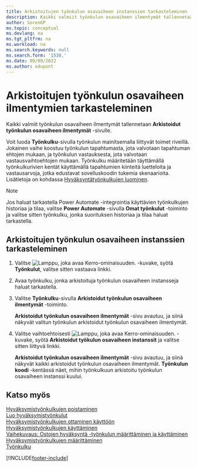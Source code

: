 ```yaml
---
title: Arkistoitujen työnkulun osavaiheen instanssien tarkasteleminen
description: Kaikki valmiit työnkulun osavaiheen ilmentymät tallennetaan Arkistoidut työnkulun osavaiheen ilmentymät -sivulle. Jokainen vaihe koostuu työnkulkutapahtumasta ja työnkulun vastauksesta.
author: SorenGP
ms.topic: conceptual
ms.devlang: na
ms.tgt_pltfrm: na
ms.workload: na
ms.search.keywords: null
ms.search.form: '1530,'
ms.date: 09/09/2022
ms.author: edupont
---
```

# Arkistoitujen työnkulun osavaiheen ilmentymien tarkasteleminen

Kaikki valmiit työnkulun osavaiheen ilmentymät tallennetaan **Arkistoidut työnkulun osavaiheen ilmentymät** -sivulle.  

Voit luoda **Työnkulku**-sivulla työnkulun mainitsemalla liittyvät toimet riveillä. Jokainen vaihe koostuu työnkulun tapahtumasta, jota valvotaan tapahtuman ehtojen mukaan, ja työnkulun vastauksesta, jota valvotaan vastausvaihtoehtojen mukaan. Työnkulku määritetään täyttämällä työnkulkurivien kentät käyttämällä tapahtumien kiinteitä luetteloita ja vastausarvoja, jotka edustavat sovelluskoodin tukemia skenaarioita. Lisätietoja on kohdassa [Hyväksyntätyönkulkujen luominen](across-how-to-create-workflows.md).  

> [!NOTE]
> Jos haluat tarkastella Power Automate -integrointia käyttävien työnkulkujen historiaa ja tilaa, valitse **Power Automate** -sivulla **Omat työnkulut** -toiminto ja valitse sitten työnkulku, jonka suorituksen historiaa ja tilaa haluat tarkastella.

## Arkistoitujen työnkulun osavaiheen instanssien tarkasteleminen

1. Valitse ![Lamppu, joka avaa Kerro-ominaisuuden.](media/ui-search/search_small.png "Kerro, mitä haluat tehdä") -kuvake, syötä **Työnkulut**, valitse sitten vastaava linkki.  
2. Avaa työnkulku, jonka arkistoituja työnkulun osavaiheen instansseja haluat tarkastella.  
3. Valitse **Työnkulku**-sivulla **Arkistoidut työnkulun osavaiheen ilmentymät** -toiminto.  

   **Arkistoidut työnkulun osavaiheen ilmentymät** -sivu avautuu, ja siinä näkyvät valitun työnkulun arkistoidut työnkulun osavaiheen ilmentymät.  
4. Valitse vaihtoehtoisesti ![Lamppu, joka avaa Kerro-ominaisuuden.](media/ui-search/search_small.png "Kerro, mitä haluat tehdä") -kuvake, syötä **Arkistoidut työkulun osavaiheen instanssit** ja valitse sitten liittyvä linkki.  

   **Arkistoidut työnkulun osavaiheen ilmentymät** -sivu avautuu, ja siinä näkyvät kaikki arkistoidut työnkulun osavaiheen ilmentymät. **Työnkulun koodi** -kentässä näet, mihin työnkulkuun arkistoitu työnkulun osavaiheen instanssi kuului.  

## Katso myös

[Hyväksymistyönkulkujen poistaminen](across-how-to-delete-workflows.md)  
[Luo hyväksymistyönkulut](across-how-to-create-workflows.md)  
[Hyväksymistyönkulkujen ottaminen käyttöön](across-how-to-enable-workflows.md)  
[Hyväksymistyönkulkujen käyttäminen](across-use-workflows.md)  
[Vaihekuvaus: Ostojen hyväksyntä -työnkulun määrittäminen ja käyttäminen](walkthrough-setting-up-and-using-a-purchase-approval-workflow.md)  
[Hyväksymistyönkulkujen määrittäminen](across-set-up-workflows.md)  
[Työnkulku](across-workflow.md)

[!INCLUDE[footer-include](includes/footer-banner.md)]
